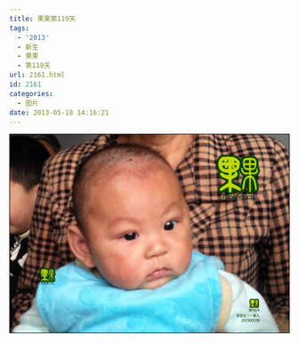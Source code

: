 ```yaml
---
title: 果果第119天
tags:
  - '2013'
  - 新生
  - 果果
  - 第119天
url: 2161.html
id: 2161
categories:
  - 图片
date: 2013-05-18 14:16:21
---
```


[![](/images/uploads/2013/05/果果诞生第119天.jpg "果果诞生第119天")](/images/uploads/2013/05/果果诞生第119天.jpg)